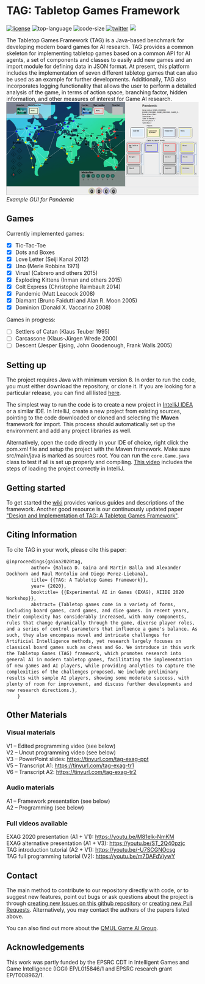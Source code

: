 # TAG: Tabletop Games Framework

[![license](https://img.shields.io/github/license/GAIGResearch/TabletopGames)](LICENSE)
![top-language](https://img.shields.io/github/languages/top/GAIGResearch/TabletopGames)
![code-size](https://img.shields.io/github/languages/code-size/GAIGResearch/TabletopGames)
[![twitter](https://img.shields.io/twitter/follow/gameai_qmul?style=social)](https://twitter.com/intent/follow?screen_name=gameai_qmul)
[![](https://img.shields.io/github/stars/GAIGResearch/TabletopGames.svg?label=Stars&style=social)](https://github.com/GAIGResearch/TabletopGames)

The Tabletop Games Framework (TAG) is a Java-based benchmark for developing modern board games for AI research.  TAG provides a common skeleton for implementing tabletop games based on a common API for AI agents, a set of components and classes to easily add new games and an import module for defining data in JSON format. At present, this platform includes the implementation of seven different tabletop games that can also be used as an example for further developments. Additionally, TAG also incorporates logging functionality that allows the user to perform a detailed analysis of the game, in terms of action space, branching factor, hidden information, and other measures of interest for Game AI research.
![Pandemic](data/imgs/Pandemic.png)
*Example GUI for Pandemic*

## Games
Currently implemented games:
- [x] Tic-Tac-Toe
- [x] Dots and Boxes
- [x] Love Letter (Seiji Kanai 2012)
- [x] Uno (Merle Robbins 1971)
- [x] Virus! (Cabrero and others 2015)
- [x] Exploding Kittens (Inman and others 2015)
- [x] Colt Express (Christophe Raimbault 2014)
- [x] Pandemic (Matt Leacock 2008)
- [x] Diamant (Bruno Faidutti and Alan R. Moon 2005)
- [x] Dominion (Donald X. Vaccarino 2008)

Games in progress:
- [ ] Settlers of Catan (Klaus Teuber 1995)
- [ ] Carcassone (Klaus-Jürgen Wrede 2000)
- [ ] Descent (Jesper Ejsing, John Goodenough, Frank Walls 2005)

## Setting up
The project requires Java with minimum version 8. In order to run the code, you must either download the repository, or clone it. If you are looking for a particular release, you can find all listed [here](https://github.com/GAIGResearch/TabletopGames/releases). 

The simplest way to run the code is to create a new project in [IntelliJ IDEA](https://www.jetbrains.com/idea/) or a similar IDE. In IntelliJ, create a new project from existing sources, pointing to the code downloaded or cloned and selecting the **Maven** framework for import. This process should automatically set up the environment and add any project libraries as well.

Alternatively, open the code directly in your IDE of choice, right click the pom.xml file and setup the project with the Maven framework. Make sure src/main/java is marked as sources root. You can run the `core.Game.java` class to test if all is set up properly and compiling. [This video](https://youtu.be/-U7SCGNOcsg) includes the steps of loading the project correctly in IntelliJ.

## Getting started

To get started the [wiki](https://github.com/GAIGResearch/TabletopGames/wiki) provides various guides and descriptions of the framework.
Another good resource is our continuously updated paper ["Design and Implementation of TAG: A Tabletop Games Framework"](https://arxiv.org/abs/2009.12065).

## Citing Information

To cite TAG in your work, please cite this paper:
```
@inproceedings{gaina2020tag,
         author= {Raluca D. Gaina and Martin Balla and Alexander Dockhorn and Raul Montoliu and Diego Perez-Liebana},
         title= {{TAG: A Tabletop Games Framework}},
         year= {2020},
         booktitle= {{Experimental AI in Games (EXAG), AIIDE 2020 Workshop}},
         abstract= {Tabletop games come in a variety of forms, including board games, card games, and dice games. In recent years, their complexity has considerably increased, with many components, rules that change dynamically through the game, diverse player roles, and a series of control parameters that influence a game's balance. As such, they also encompass novel and intricate challenges for Artificial Intelligence methods, yet research largely focuses on classical board games such as chess and Go. We introduce in this work the Tabletop Games (TAG) framework, which promotes research into general AI in modern tabletop games, facilitating the implementation of new games and AI players, while providing analytics to capture the complexities of the challenges proposed. We include preliminary results with sample AI players, showing some moderate success, with plenty of room for improvement, and discuss further developments and new research directions.},
    }
```

## Other Materials

### Visual materials
V1 – Edited programming video (see below)<br/>
V2 – Uncut programming video (see below)<br/>
V3 – PowerPoint slides: https://tinyurl.com/tag-exag-ppt <br/>
V5 – Transcript A1: https://tinyurl.com/tag-exag-tr1 <br/>
V6 – Transcript A2: https://tinyurl.com/tag-exag-tr2 <br/>

### Audio materials
A1 – Framework presentation (see below)<br/>
A2 – Programming (see below)<br/>

### Full videos available
EXAG 2020 presentation (A1 + V1): https://youtu.be/M81elk-NmKM<br/>
EXAG alternative presentation (A1 + V3): https://youtu.be/ST_2Q40pzjc<br/>
TAG introduction tutorial (A2 + V1): https://youtu.be/-U7SCGNOcsg<br/>
TAG full programming tutorial (V2): https://youtu.be/m7DAFdViywY <br/>

## Contact
The main method to contribute to our repository directly with code, or to suggest new features, point out bugs or ask questions about the project is through [creating new Issues on this github repository](https://github.com/GAIGResearch/TabletopGames/issues) or [creating new Pull Requests](https://github.com/GAIGResearch/TabletopGames/pulls). Alternatively, you may contact the authors of the papers listed above. 

You can also find out more about the [QMUL Game AI Group](http://gameai.eecs.qmul.ac.uk/).

## Acknowledgements

This work was partly funded by the EPSRC CDT in Intelligent Games and Game Intelligence (IGGI)  EP/L015846/1 and EPSRC research grant EP/T008962/1.

